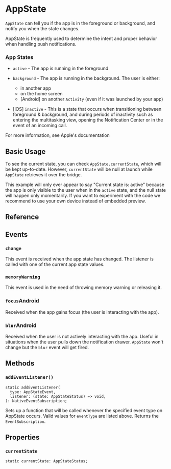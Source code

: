 # AppState

`AppState` can tell you if the app is in the foreground or background, and notify you when the state changes.

AppState is frequently used to determine the intent and proper behavior when handling push notifications.

### App States

* `active` - The app is running in the foreground

* `background` - The app is running in the background. The user is either:

  * in another app
  * on the home screen
  * \[Android] on another `Activity` (even if it was launched by your app)

* \[iOS] `inactive` - This is a state that occurs when transitioning between foreground & background, and during periods of inactivity such as entering the multitasking view, opening the Notification Center or in the event of an incoming call.

For more information, see Apple's documentation

## Basic Usage

To see the current state, you can check `AppState.currentState`, which will be kept up-to-date. However, `currentState` will be null at launch while `AppState` retrieves it over the bridge.

This example will only ever appear to say "Current state is: active" because the app is only visible to the user when in the `active` state, and the null state will happen only momentarily. If you want to experiment with the code we recommend to use your own device instead of embedded preview.

## Reference

## Events

### `change`

This event is received when the app state has changed. The listener is called with one of the current app state values.

### `memoryWarning`

This event is used in the need of throwing memory warning or releasing it.

### `focus`Android

Received when the app gains focus (the user is interacting with the app).

### `blur`Android

Received when the user is not actively interacting with the app. Useful in situations when the user pulls down the notification drawer. `AppState` won't change but the `blur` event will get fired.

## Methods

### `addEventListener()`

```
static addEventListener(
  type: AppStateEvent,
  listener: (state: AppStateStatus) => void,
): NativeEventSubscription;
```

Sets up a function that will be called whenever the specified event type on AppState occurs. Valid values for `eventType` are listed above. Returns the `EventSubscription`.

## Properties

### `currentState`

```
static currentState: AppStateStatus;
```
